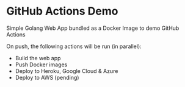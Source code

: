 # GitHub Actions Demo

Simple Golang Web App bundled as a Docker Image to demo GitHub Actions

On push, the following actions will be run (in parallel):
- Build the web app
- Push Docker images
- Deploy to Heroku, Google Cloud & Azure
- Deploy to AWS (pending)
